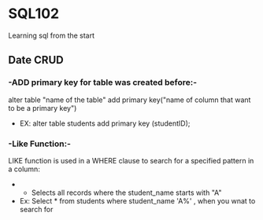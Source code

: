 # SQL102
Learning sql from the start 

## Date CRUD
### -ADD primary key for table was created before:-
alter table "name of the table" add primary key("name of column that want to be a primary key")
- EX: alter table students add primary key (studentID);

### -Like Function:-
LIKE function is used in a WHERE clause to search for a specified pattern in a column:
- -  Selects all records where the student_name starts with "A"
- Ex: Select * from students where student_name 'A%' , when you wnat to search for 
